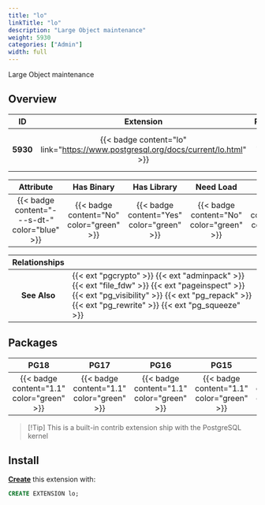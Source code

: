 ```yaml
---
title: "lo"
linkTitle: "lo"
description: "Large Object maintenance"
weight: 5930
categories: ["Admin"]
width: full
---
```


Large Object maintenance

## Overview

|    ID    | Extension |  Package   | Version |        Category        |           License            |       Language       |
|:--------:|:---------:|:----------:|:-------:|:----------------------:|:----------------------------:|:--------------------:|
| **5930** | {{< badge content="lo" link="https://www.postgresql.org/docs/current/lo.html" >}} | {{< ext "lo" "lo" >}} | `1.1` | {{< category "ADMIN" >}} | {{< license "PostgreSQL" >}} | {{< language "C" >}} |


|  Attribute | Has Binary | Has Library | Need Load | Has DDL | Relocatable | Trusted |
|:----------:|:----------:|:-----------:|:---------:|:-------:|:-----------:|:-------:|
| {{< badge content="---s-dt-" color="blue" >}} | {{< badge content="No" color="green" >}} | {{< badge content="Yes" color="green" >}} | {{< badge content="No" color="green" >}} | {{< badge content="Yes" color="green" >}} | {{< badge content="no" color="red" >}} | {{< badge content="yes" color="green" >}} |


| **Relationships** |   |
|:-----------------:|:----|
|   **See Also**    | {{< ext "pgcrypto" >}} {{< ext "adminpack" >}} {{< ext "file_fdw" >}} {{< ext "pageinspect" >}} {{< ext "pg_visibility" >}} {{< ext "pg_repack" >}} {{< ext "pg_rewrite" >}} {{< ext "pg_squeeze" >}} |


## Packages

| **PG18** | **PG17** | **PG16** | **PG15** | **PG14** |
|:--------:|:--------:|:--------:|:--------:|:--------:|
| {{< badge content="1.1" color="green" >}} | {{< badge content="1.1" color="green" >}} | {{< badge content="1.1" color="green" >}} | {{< badge content="1.1" color="green" >}} | {{< badge content="1.1" color="green" >}} |

> [!Tip] This is a built-in contrib extension ship with the PostgreSQL kernel


## Install

[**Create**](https://ext.pgsty.com/usage/create) this extension with:

```sql
CREATE EXTENSION lo;
```
